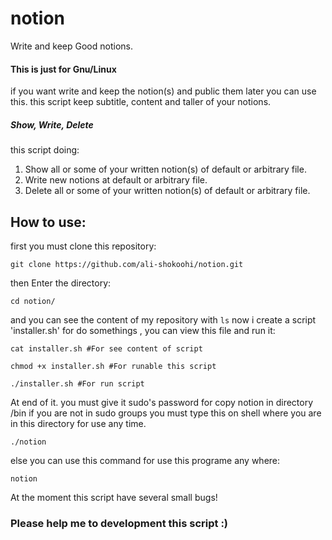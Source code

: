 # notion
Write and keep Good notions.
#### This is just for Gnu/Linux
if you want write and keep the notion(s) and public them later you can use this.
this script keep subtitle, content and taller of your notions.
##### Show, Write, Delete
this script doing:
  1. Show all or some of your written notion(s) of default or arbitrary file.
  2. Write new notions at default or arbitrary file.
  3. Delete all or some of your written notion(s) of default or arbitrary file.
## How to use:
  first you must clone this repository:
  ```
  git clone https://github.com/ali-shokoohi/notion.git
  ```
  then Enter the directory:
  ```
  cd notion/
  ```
  and you can see the content of my repository with `ls`
  now i create a script 'installer.sh' for do somethings , you can view this file and run it:
  ```
  cat installer.sh #For see content of script
  ```
  ```
  chmod +x installer.sh #For runable this script
  ```
  ```
  ./installer.sh #For run script 
  ```
  At end of it. you must give it sudo's password for copy notion in directory /bin
  if you are not in sudo groups you must type this on shell where you are in this directory for use any time.
  ```
  ./notion
  ``` 
  else you can use this command for use this programe any where:
  ```
  notion
  ```
At the moment this script have several small bugs!
### Please help me to development this script :)
